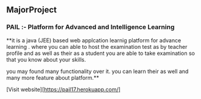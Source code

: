 ## MajorProject

### PAIL :- Platform for Advanced and Intelligence Learning
   **it  is a java (JEE) based web applcation learnig platform for advance learning . where you can 
   able to host the examination test as by teacher profile and as well as  their as a student you 
   are able to take examination so that you know about your skills.
   
   you may found many functionality over it. you can learn their as well and many more feature 
   about platform.**
   
  

[Visit website][https://pail17.herokuapp.com/]

